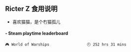 ## Ricter Z 食用说明
- 喜欢猫猫，是个冇猫孤儿

<!-- steam-box start -->
#### - Steam playtime leaderboard
```text
🎮 World of Warships                 🕘 252 hrs 31 mins
```
<!-- Powered by https://github.com/YouEclipse/steam-box . -->
<!-- steam-box end -->
